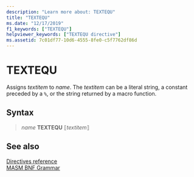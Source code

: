 ```yaml
---
description: "Learn more about: TEXTEQU"
title: "TEXTEQU"
ms.date: "12/17/2019"
f1_keywords: ["TEXTEQU"]
helpviewer_keywords: ["TEXTEQU directive"]
ms.assetid: 7c01df77-10d6-4555-8fe0-c5f7762df86d
---
```

# TEXTEQU

Assigns *textitem* to *name*. The *textitem* can be a literal string, a constant preceded by a `%`, or the string returned by a macro function.

## Syntax

> *name* **TEXTEQU** ⟦*textitem*⟧

## See also

[Directives reference](directives-reference.md)\
[MASM BNF Grammar](masm-bnf-grammar.md)
